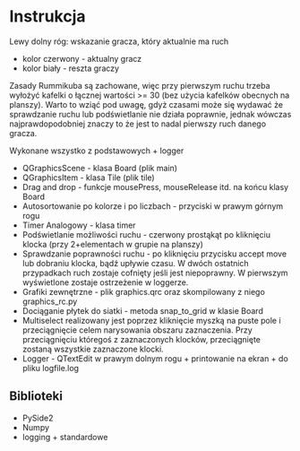 # Instrukcja
Lewy dolny róg: wskazanie gracza, który aktualnie ma ruch
- kolor czerwony - aktualny gracz
- kolor biały - reszta graczy 

Zasady Rummikuba są zachowane, więc przy pierwszym ruchu trzeba wyłożyć kafelki o łącznej wartości >= 30 (bez użycia kafelków obecnych na planszy). Warto to wziąć pod uwagę, gdyż czasami może się wydawać że sprawdzanie ruchu lub podświetlanie nie działa poprawnie, jednak wówczas najprawdopodobniej znaczy to że jest to nadal pierwszy ruch danego gracza.

Wykonane wszystko z podstawowych + logger

- QGraphicsScene - klasa Board (plik main)
- QGraphicsItem - klasa Tile (plik tile)
- Drag and drop - funkcje mousePress, mouseRelease itd. na końcu klasy Board
- Autosortowanie po kolorze i po liczbach - przyciski w prawym górnym rogu
- Timer Analogowy - klasa timer
- Podświetlanie możliwości ruchu - czerwony prostąkąt po kliknięciu klocka (przy 2+elementach w grupie na planszy)
- Sprawdzanie poprawności ruchu - po kliknięciu przycisku accept move lub dobraniu klocka, bądź upływie czasu. W dwóch ostatnich przypadkach ruch zostaje cofnięty jeśli jest niepoprawny. W pierwszym wyświetlone zostaje ostrzeżenie w loggerze.
- Grafiki zewnętrzne - plik graphics.qrc oraz skompilowany z niego graphics_rc.py
- Dociąganie płytek do siatki - metoda snap_to_grid w klasie Board
- Multiselect realizowany jest poprzez kliknięcie myszką na puste pole i przeciągnięcie celem narysowania obszaru zaznaczenia. Przy przeciągnięciu któregoś z zaznaczonych klocków, przeciągnięte zostaną wszystkie zaznaczone klocki.
- Logger - QTextEdit w prawym dolnym rogu + printowanie na ekran + do pliku logfile.log
## Biblioteki
- PySide2
- Numpy
- logging + standardowe

